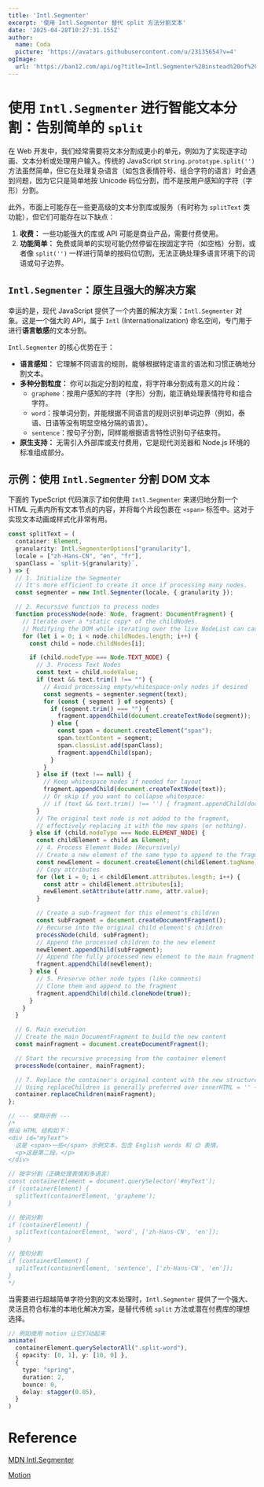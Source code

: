 ```yaml
---
title: 'Intl.Segmenter'
excerpt: '使用 Intl.Segmenter 替代 split 方法分割文本'
date: '2025-04-28T10:27:31.155Z'
author:
  name: Coda
  picture: 'https://avatars.githubusercontent.com/u/23135654?v=4'
ogImage:
  url: 'https://ban12.com/api/og?title=Intl.Segmenter%20instead%20of%20splitText'
---
```


# 使用 `Intl.Segmenter` 进行智能文本分割：告别简单的 `split`

在 Web 开发中，我们经常需要将文本分割成更小的单元，例如为了实现逐字动画、文本分析或处理用户输入。传统的 JavaScript `String.prototype.split('')` 方法虽然简单，但它在处理复杂语言（如包含表情符号、组合字符的语言）时会遇到问题，因为它只是简单地按 Unicode 码位分割，而不是按用户感知的字符（字形）分割。

此外，市面上可能存在一些更高级的文本分割库或服务（有时称为 `splitText` 类功能），但它们可能存在以下缺点：

1.  **收费：** 一些功能强大的库或 API 可能是商业产品，需要付费使用。
2.  **功能简单：** 免费或简单的实现可能仍然停留在按固定字符（如空格）分割，或者像 `split('')` 一样进行简单的按码位切割，无法正确处理多语言环境下的词语或句子边界。

## `Intl.Segmenter`：原生且强大的解决方案

幸运的是，现代 JavaScript 提供了一个内置的解决方案：`Intl.Segmenter` 对象。这是一个强大的 API，属于 `Intl` (Internationalization) 命名空间，专门用于进行**语言敏感**的文本分割。

`Intl.Segmenter` 的核心优势在于：

*   **语言感知：** 它理解不同语言的规则，能够根据特定语言的语法和习惯正确地分割文本。
*   **多种分割粒度：** 你可以指定分割的粒度，将字符串分割成有意义的片段：
    *   `grapheme`：按用户感知的字符（字形）分割，能正确处理表情符号和组合字符。
    *   `word`：按单词分割，并能根据不同语言的规则识别单词边界（例如，泰语、日语等没有明显空格分隔的语言）。
    *   `sentence`：按句子分割，同样能根据语言特性识别句子结束符。
*   **原生支持：** 无需引入外部库或支付费用，它是现代浏览器和 Node.js 环境的标准组成部分。

## 示例：使用 `Intl.Segmenter` 分割 DOM 文本

下面的 TypeScript 代码演示了如何使用 `Intl.Segmenter` 来递归地分割一个 HTML 元素内所有文本节点的内容，并将每个片段包裹在 `<span>` 标签中。这对于实现文本动画或样式化非常有用。

```typescript
const splitText = (
  container: Element,
  granularity: Intl.SegmenterOptions["granularity"],
  locale = ["zh-Hans-CN", "en", "fr"],
  spanClass = `split-${granularity}`,
) => {
  // 1. Initialize the Segmenter
  // It's more efficient to create it once if processing many nodes.
  const segmenter = new Intl.Segmenter(locale, { granularity });

  // 2. Recursive function to process nodes
  function processNode(node: Node, fragment: DocumentFragment) {
    // Iterate over a *static copy* of the childNodes.
    // Modifying the DOM while iterating over the live NodeList can cause issues.
    for (let i = 0; i < node.childNodes.length; i++) {
      const child = node.childNodes[i];

      if (child.nodeType === Node.TEXT_NODE) {
        // 3. Process Text Nodes
        const text = child.nodeValue;
        if (text && text.trim() !== "") {
          // Avoid processing empty/whitespace-only nodes if desired
          const segments = segmenter.segment(text);
          for (const { segment } of segments) {
            if (segment.trim() === "") {
              fragment.appendChild(document.createTextNode(segment));
            } else {
              const span = document.createElement("span");
              span.textContent = segment;
              span.classList.add(spanClass);
              fragment.appendChild(span);
            }
          }
        } else if (text !== null) {
          // Keep whitespace nodes if needed for layout
          fragment.appendChild(document.createTextNode(text));
          // Or skip if you want to collapse whitespace:
          // if (text && text.trim() !== '') { fragment.appendChild(document.createTextNode(text)); }
        }
        // The original text node is not added to the fragment,
        // effectively replacing it with the new spans (or nothing).
      } else if (child.nodeType === Node.ELEMENT_NODE) {
        const childElement = child as Element;
        // 4. Process Element Nodes (Recursively)
        // Create a new element of the same type to append to the fragment
        const newElement = document.createElement(childElement.tagName);
        // Copy attributes
        for (let i = 0; i < childElement.attributes.length; i++) {
          const attr = childElement.attributes[i];
          newElement.setAttribute(attr.name, attr.value);
        }

        // Create a sub-fragment for this element's children
        const subFragment = document.createDocumentFragment();
        // Recurse into the original child element's children
        processNode(child, subFragment);
        // Append the processed children to the new element
        newElement.appendChild(subFragment);
        // Append the fully processed new element to the main fragment
        fragment.appendChild(newElement);
      } else {
        // 5. Preserve other node types (like comments)
        // Clone them and append to the fragment
        fragment.appendChild(child.cloneNode(true));
      }
    }
  }

  // 6. Main execution
  // Create the main DocumentFragment to build the new content
  const mainFragment = document.createDocumentFragment();

  // Start the recursive processing from the container element
  processNode(container, mainFragment);

  // 7. Replace the container's original content with the new structure
  // Using replaceChildren is generally preferred over innerHTML = '' + appendChild
  container.replaceChildren(mainFragment);
};

// --- 使用示例 ---
/*
假设 HTML 结构如下：
<div id="myText">
  这是 <span>一些</span> 示例文本，包含 English words 和 😊 表情。
  <p>这是第二段。</p>
</div>

// 按字分割（正确处理表情和多语言）
const containerElement = document.querySelector('#myText');
if (containerElement) {
  splitText(containerElement, 'grapheme');
}

// 按词分割
if (containerElement) {
  splitText(containerElement, 'word', ['zh-Hans-CN', 'en']);
}

// 按句分割
if (containerElement) {
  splitText(containerElement, 'sentence', ['zh-Hans-CN', 'en']);
}
*/
```

当需要进行超越简单字符分割的文本处理时，`Intl.Segmenter` 提供了一个强大、灵活且符合标准的本地化解决方案，是替代传统 `split` 方法或潜在付费库的理想选择。

```typescript
// 例如使用 motion 让它们动起来
animate(
  containerElement.querySelectorAll(".split-word"),
  { opacity: [0, 1], y: [10, 0] },
  {
    type: "spring",
    duration: 2,
    bounce: 0,
    delay: stagger(0.05),
  }
)
```

# Reference

[MDN Intl.Segmenter](https://developer.mozilla.org/docs/Web/JavaScript/Reference/Global_Objects/Intl/Segmenter)

[Motion](https://examples.motion.dev/react/split-text)
